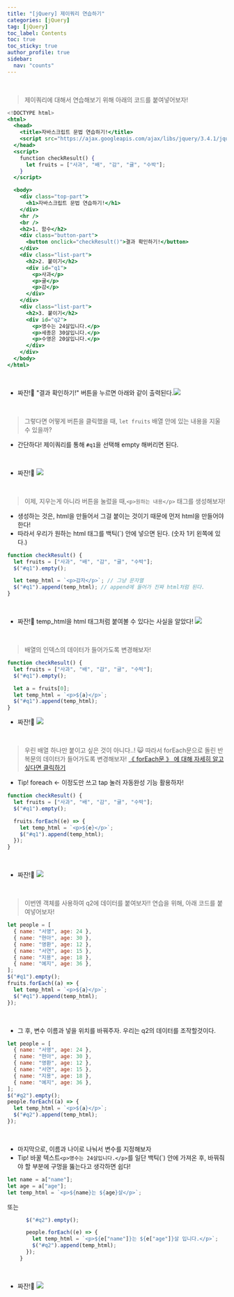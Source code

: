 ```yaml
---
title: "[jQuery] 제이쿼리 연습하기"
categories: [jQuery]
tag: [jQuery]
toc_label: Contents
toc: true
toc_sticky: true
author_profile: true
sidebar:
  nav: "counts"
---
```


<br>

> 제이쿼리에 대해서 연습해보기 위해 아래의 코드를 붙여넣어보자!

```jsx
<!DOCTYPE html>
<html>
  <head>
    <title>자바스크립트 문법 연습하기!</title>
    <script src="https://ajax.googleapis.com/ajax/libs/jquery/3.4.1/jquery.min.js"></script>
  </head>
  <script>
    function checkResult() {
      let fruits = ["사과", "배", "감", "귤", "수박"];
    }
  </script>

  <body>
    <div class="top-part">
      <h1>자바스크립트 문법 연습하기!</h1>
    </div>
    <hr />
    <br />
    <h2>1. 함수</h2>
    <div class="button-part">
      <button onclick="checkResult()">결과 확인하기!</button>
    </div>
    <div class="list-part">
      <h2>2. 붙이기</h2>
      <div id="q1">
        <p>사과</p>
        <p>귤</p>
        <p>감</p>
      </div>
    </div>
    <div class="list-part">
      <h2>3. 붙이기</h2>
      <div id="q2">
        <p>영수는 24살입니다.</p>
        <p>세종은 30살입니다.</p>
        <p>수영은 20살입니다.</p>
      </div>
    </div>
  </body>
</html>
```

<br>

- 짜잔!🎇 "결과 확인하기!" 버튼을 누르면 아래와 같이 출력된다.![](https://velog.velcdn.com/images/sieunpark/post/1ae2007c-3ad5-481e-9322-9259e1e281e9/image.png)

<br>

> 그렇다면 어떻게 버튼을 클릭했을 때, `let fruits` 배열 안에 있는 내용을 지울 수 있을까?

- 간단하다! 제이쿼리를 통해 `#q1`을 선택해 empty 해버리면 된다.

<br>

- 짜잔!🎇
  ![](https://velog.velcdn.com/images/sieunpark/post/e21dbd23-9a01-4a84-8669-30222fb9aad2/image.png)

<br>

> 이제, 지우는게 아니라 버튼을 눌렀을 때,`<p>원하는 내용</p>` 태그를 생성해보자!

- 생성하는 것은, html을 만들어서 그걸 붙이는 것이기 때문에 먼저 html을 만들어야한다!
- 따라서 우리가 원하는 html 태그를 백틱(`) 안에 넣으면 된다. (숫자 1키 왼쪽에 있다.)

```jsx
function checkResult() {
  let fruits = ["사과", "배", "감", "귤", "수박"];
  $("#q1").empty();

  let temp_html = `<p>감자</p>`; // 그냥 문자열
  $("#q1").append(temp_html); // append에 들어가 진짜 html처럼 된다.
}
```

<br>

- 짜잔!🎇 temp_html을 html 태그처럼 붙여볼 수 있다는 사실을 알았다!
  ![](https://velog.velcdn.com/images/sieunpark/post/7f3b3b22-f98a-4c28-9178-ce32f0531e54/image.png)

<br>

> 배열의 인덱스의 데이터가 들어가도록 변경해보자!

```jsx
function checkResult() {
  let fruits = ["사과", "배", "감", "귤", "수박"];
  $("#q1").empty();

  let a = fruits[0];
  let temp_html = `<p>${a}</p>`;
  $("#q1").append(temp_html);
}
```

- 짜잔!🎇
  ![](https://velog.velcdn.com/images/sieunpark/post/07e93638-0272-4087-83a0-dc418b435582/image.png)

<br>

> 우린 배열 하나만 붙이고 싶은 것이 아니다..!
> 😺 따라서 forEach문으로 돌린 반복문의 데이터가 들어가도록 변경해보자!
> [《 forEach문 》 에 대해 자세히 알고싶다면 클릭하기](https://velog.io/@sieunpark/JS-%EC%A0%9C%EC%96%B4%EB%AC%B8-%EC%A1%B0%EA%B1%B4%EB%AC%B8%EA%B3%BC-%EB%B0%98%EB%B3%B5%EB%AC%B8)

- Tip! foreach ← 이정도만 쓰고 tap 눌러 자동완성 기능 활용하자!

```jsx
function checkResult() {
  let fruits = ["사과", "배", "감", "귤", "수박"];
  $("#q1").empty();

  fruits.forEach((e) => {
    let temp_html = `<p>${e}</p>`;
    $("#q1").append(temp_html);
  });
}
```

<br>

- 짜잔!🎇
  ![](https://velog.velcdn.com/images/sieunpark/post/9a440a19-629b-4b9c-949d-58740d95972e/image.png)

<br>

> 이번엔 객체를 사용하여 q2에 데이터를 붙여보자!!
> 연습을 위해, 아래 코드를 붙여넣어보자!

```jsx
let people = [
  { name: "서영", age: 24 },
  { name: "현아", age: 30 },
  { name: "영환", age: 12 },
  { name: "서연", age: 15 },
  { name: "지용", age: 18 },
  { name: "예지", age: 36 },
];
$("#q1").empty();
fruits.forEach((a) => {
  let temp_html = `<p>${a}</p>`;
  $("#q1").append(temp_html);
});
```

<br>

- 그 후, 변수 이름과 넣을 위치를 바꿔주자. 우리는 q2의 데이터를 조작할것이다.

```jsx
let people = [
  { name: "서영", age: 24 },
  { name: "현아", age: 30 },
  { name: "영환", age: 12 },
  { name: "서연", age: 15 },
  { name: "지용", age: 18 },
  { name: "예지", age: 36 },
];
$("#q2").empty();
people.forEach((a) => {
  let temp_html = `<p>${a}</p>`;
  $("#q2").append(temp_html);
});
```

<br>

- 마지막으로, 이름과 나이로 나눠서 변수를 지정해보자
- Tip! 바꿀 텍스트`<p>영수는 24살입니다.</p>`를 일단 백틱(`) 안에 가져온 후, 바꿔줘야 할 부분에 구멍을 뚫는다고 생각하면 쉽다!

```jsx
let name = a["name"];
let age = a["age"];
let temp_html = `<p>${name}는 ${age}살</p>`;
```

또는

```jsx
      $("#q2").empty();

      people.forEach((e) => {
        let temp_html = `<p>${e["name"]}는 ${e["age"]}살 입니다.</p>`;
        $("#q2").append(temp_html);
      });
    }
```

<br>

- 짜잔!🎇
  ![](https://velog.velcdn.com/images/sieunpark/post/7edf34c7-c10f-404f-8f3a-db1dee5d992f/image.png)
